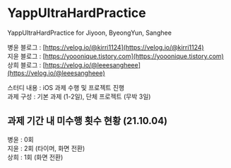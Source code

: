 # YappUltraHardPractice
YappUltraHardPractice for Jiyoon, ByeongYun, Sanghee

병윤 블로그 : [https://velog.io/@kirri1124](https://velog.io/@kirri1124)  
지윤 블로그 : [https://yooonique.tistory.com](https://yooonique.tistory.com)  
상희 블로그 : [https://velog.io/@leeesangheee](https://velog.io/@leeesangheee)  
  
스터디 내용 : iOS 과제 수행 및 프로젝트 진행  
과제 구성 : 기본 과제 (1-2일), 단체 프로젝트 (무박 3일)  
  
## 과제 기간 내 미수행 횟수 현황 (21.10.04)  
병윤 : 0회  
지윤 : 2회 (타이머, 화면 전환)  
상희 : 1회 (화면 전환)  
